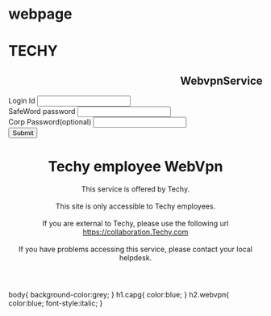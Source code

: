 # webpage
<!DOCTYPE html>
<html>
    <head>
    </head>
    <body>
        <h1 class=Techy>TECHY</h1>
        <h2 align="right" class="webvpn">WebvpnService </h2> 
        <label align="left">Login Id</label>
        <input type="username" name="Username" value="">
        <br/>
        <label align="left">SafeWord password</label>
        <input type="password" name="password">
        <br/>
        <label align="left">Corp Password(optional)</label>
        <input type="password" name="password">
        <br/>
        <input type="Submit" name="Enter">
        <header align="right">
            <h1 class="empweb">Techy employee WebVpn</h1>
            <p>This service is offered by Techy.
            <br/>
            <br/>This site is only accessible to Techy employees.
            <br/>
<br/>If you are external to Techy, please use the following url
<a href="https://Techy.com">https://collaboration.Techy.com</a>
<br/>
<br/>
If you have problems accessing this service, please contact your local helpdesk.
</p>
        </header>
    </body>
</html>

body{
    background-color:grey;
}
h1.capg{
    color:blue;
}
h2.webvpn{
    color:blue;
    font-style:italic;
}
